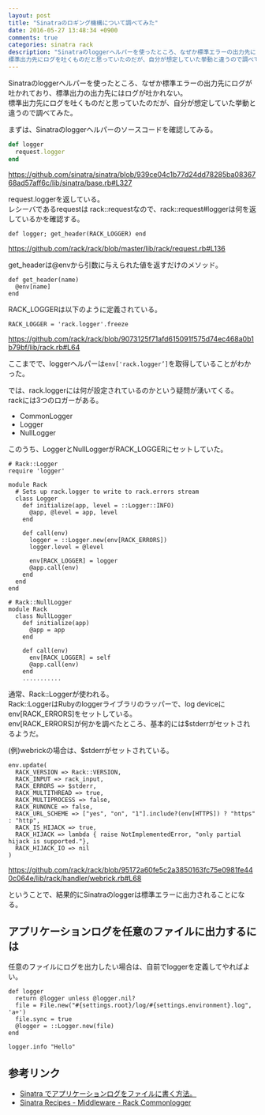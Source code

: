 ```yaml
---
layout: post
title: "Sinatraのロギング機構について調べてみた"
date: 2016-05-27 13:48:34 +0900
comments: true
categories: sinatra rack
description: "Sinatraのloggerヘルパーを使ったところ、なぜか標準エラーの出力先にログが吐かれており、標準出力の出力先にはログが吐かれない。
標準出力先にログを吐くものだと思っていたのだが、自分が想定していた挙動と違うので調べてみた。Sinatraのロギング機構の仕組みと任意のファイルにログを出力する方法を解説する。"
---
```


Sinatraのloggerヘルパーを使ったところ、なぜか標準エラーの出力先にログが吐かれており、標準出力の出力先にはログが吐かれない。  
標準出力先にログを吐くものだと思っていたのだが、自分が想定していた挙動と違うので調べてみた。

まずは、Sinatraのloggerヘルパーのソースコードを確認してみる。


~~~ruby
def logger
  request.logger
end

~~~

https://github.com/sinatra/sinatra/blob/939ce04c1b77d24dd78285ba0836768ad57aff6c/lib/sinatra/base.rb#L327

request.loggerを返している。  
レシーバであるrequestは rack::requestなので、rack::request#loggerは何を返しているかを確認する。


~~~
def logger; get_header(RACK_LOGGER) end

~~~

https://github.com/rack/rack/blob/master/lib/rack/request.rb#L136

get_headerは@envから引数に与えられた値を返すだけのメソッド。


~~~
def get_header(name)
  @env[name]
end

~~~

RACK_LOGGERは以下のように定義されている。


~~~
RACK_LOGGER = 'rack.logger'.freeze

~~~

https://github.com/rack/rack/blob/9073125f71afd615091f575d74ec468a0b1b79bf/lib/rack.rb#L64

ここまでで、loggerヘルパーは`env['rack.logger’]`を取得していることがわかった。

では、rack.loggerには何が設定されているのかという疑問が湧いてくる。  
rackには3つのロガーがある。

- CommonLogger
- Logger
- NullLogger

このうち、LoggerとNullLoggerがRACK_LOGGERにセットしていた。


~~~
# Rack::Logger
require 'logger'

module Rack
  # Sets up rack.logger to write to rack.errors stream
  class Logger
    def initialize(app, level = ::Logger::INFO)
      @app, @level = app, level
    end

    def call(env)
      logger = ::Logger.new(env[RACK_ERRORS])
      logger.level = @level

      env[RACK_LOGGER] = logger
      @app.call(env)
    end
  end
end

# Rack::NullLogger
module Rack
  class NullLogger
    def initialize(app)
      @app = app
    end

    def call(env)
      env[RACK_LOGGER] = self
      @app.call(env)
    end
    ...........

~~~

通常、Rack::Loggerが使われる。  
Rack::LoggerはRubyのloggerライブラリのラッパーで、log deviceにenv[RACK_ERRORS]をセットしている。  
env[RACK_ERRORS]が何かを調べたところ、基本的には$stderrがセットされるようだ。

(例)webrickの場合は、$stderrがセットされている。


~~~
env.update(
  RACK_VERSION => Rack::VERSION,
  RACK_INPUT => rack_input,
  RACK_ERRORS => $stderr,
  RACK_MULTITHREAD => true,
  RACK_MULTIPROCESS => false,
  RACK_RUNONCE => false,
  RACK_URL_SCHEME => ["yes", "on", "1"].include?(env[HTTPS]) ? "https" : "http",
  RACK_IS_HIJACK => true,
  RACK_HIJACK => lambda { raise NotImplementedError, "only partial hijack is supported."},
  RACK_HIJACK_IO => nil
)

~~~

https://github.com/rack/rack/blob/95172a60fe5c2a3850163fc75e0981fe440c064e/lib/rack/handler/webrick.rb#L68

ということで、結果的にSinatraのloggerは標準エラーに出力されることになる。

## アプリケーションログを任意のファイルに出力するには

任意のファイルにログを出力したい場合は、自前でloggerを定義してやればよい。


~~~
def logger
  return @logger unless @logger.nil?
  file = File.new("#{settings.root}/log/#{settings.environment}.log", 'a+')
  file.sync = true
  @logger = ::Logger.new(file)
end

logger.info "Hello"

~~~

## 参考リンク

- [Sinatra でアプリケーションログをファイルに書く方法。](http://koseki.hatenablog.com/entry/20120309/SinatraAppLog)
- [Sinatra Recipes - Middleware - Rack Commonlogger](http://recipes.sinatrarb.com/p/middleware/rack_commonlogger)
